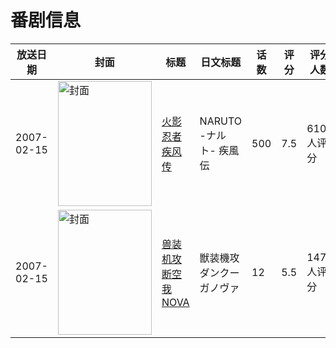 # 番剧信息

|放送日期|封面|标题|日文标题|话数|评分|评分人数|
|---|---|---|---|---|---|---|
|2007-02-15|<img src="//lain.bgm.tv/pic/cover/c/60/24/2782_z3jWE.jpg" alt="封面" style="width:150px;height:200px;object-fit:cover;">|[火影忍者疾风传](https://bangumi.tv/subject/2782)|NARUTO -ナルト- 疾風伝|500|7.5|6104人评分|
|2007-02-15|<img src="//lain.bgm.tv/pic/cover/c/90/c3/10306_lV9VV.jpg" alt="封面" style="width:150px;height:200px;object-fit:cover;">|[兽装机攻断空我NOVA](https://bangumi.tv/subject/10306)|獣装機攻ダンクーガノヴァ|12|5.5|147人评分|
